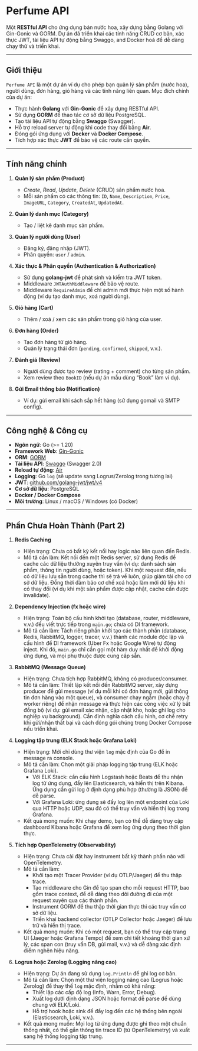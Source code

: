 # Perfume API

Một **RESTful API** cho ứng dụng bán nước hoa, xây dựng bằng Golang với Gin-Gonic và GORM. Dự án đã triển khai các tính năng CRUD cơ bản, xác thực JWT, tài liệu API tự động bằng Swaggo, and Docker hoá để dễ dàng chạy thử và triển khai.

---


## Giới thiệu

`Perfume API` là một dự án ví dụ cho phép bạn quản lý sản phẩm (nước hoa), người dùng, đơn hàng, giỏ hàng và các tính năng liên quan. Mục đích chính của dự án:

- Thực hành **Golang** với **Gin-Gonic** để xây dựng RESTful API.  
- Sử dụng **GORM** để thao tác cơ sở dữ liệu PostgreSQL.  
- Tạo tài liệu API tự động bằng **Swaggo** (Swagger).  
- Hỗ trợ reload server tự động khi code thay đổi bằng **Air**.  
- Đóng gói ứng dụng với **Docker** và **Docker Compose**.  
- Tích hợp xác thực **JWT** để bảo vệ các route cần quyền.  

---

## Tính năng chính

1. **Quản lý sản phẩm (Product)**  
   - _Create_, _Read_, _Update_, _Delete_ (CRUD) sản phẩm nước hoa.  
   - Mỗi sản phẩm có các thông tin: `ID`, `Name`, `Description`, `Price`, `ImageURL`, `Category`, `CreatedAt`, `UpdatedAt`.  

2. **Quản lý danh mục (Category)**  
   - Tạo / liệt kê danh mục sản phẩm.  

3. **Quản lý người dùng (User)**  
   - Đăng ký, đăng nhập (JWT).  
   - Phân quyền: `user` / `admin`.  

4. **Xác thực & Phân quyền (Authentication & Authorization)**  
   - Sử dụng **golang-jwt** để phát sinh và kiểm tra JWT token.  
   - Middleware `JWTAuthMiddleware` để bảo vệ route.  
   - Middleware `RequireAdmin` để chỉ admin mới thực hiện một số hành động (ví dụ tạo danh mục, xoá người dùng).  

5. **Giỏ hàng (Cart)**  
   - Thêm / xoá / xem các sản phẩm trong giỏ hàng của user.  

6. **Đơn hàng (Order)**  
   - Tạo đơn hàng từ giỏ hàng.  
   - Quản lý trạng thái đơn (`pending`, `confirmed`, `shipped`, v.v.).  

7. **Đánh giá (Review)**  
   - Người dùng được tạo review (rating + comment) cho từng sản phẩm.  
   - Xem review theo `BookID` (nếu dự án mẫu dùng “Book” làm ví dụ).  

8. **Gửi Email thông báo (Notification)**  
   - Ví dụ: gửi email khi sách sắp hết hàng (sử dụng gomail và SMTP config).  

---

## Công nghệ & Công cụ

- **Ngôn ngữ**: Go (>= 1.20)  
- **Framework Web**: [Gin-Gonic](https://github.com/gin-gonic/gin)  
- **ORM**: [GORM](https://gorm.io)  
- **Tài liệu API**: [Swaggo](https://github.com/swaggo/swag) (Swagger 2.0)  
- **Reload tự động**: [Air](https://github.com/cosmtrek/air)  
- **Logging**: Go `log` (sẽ update sang Logrus/Zerolog trong tương lai)  
- **JWT**: [github.com/golang-jwt/jwt/v4](https://github.com/golang-jwt/jwt)  
- **Cơ sở dữ liệu**: PostgreSQL  
- **Docker / Docker Compose**  
- **Môi trường**: Linux / macOS / Windows (có Docker)  

---

## Phần Chưa Hoàn Thành (Part 2)


1. **Redis Caching**  
   - Hiện trạng: Chưa có bất kỳ kết nối hay logic nào liên quan đến Redis.  
   - Mô tả cần làm: Kết nối đến một Redis server, sử dụng Redis để cache các dữ liệu thường xuyên truy vấn (ví dụ: danh sách sản phẩm, thông tin người dùng, hoặc token). Khi một request đến, nếu có dữ liệu lưu sẵn trong cache thì sẽ trả về luôn, giúp giảm tải cho cơ sở dữ liệu. Đồng thời đảm bảo cơ chế xoá hoặc làm mới dữ liệu khi có thay đổi (ví dụ khi một sản phẩm được cập nhật, cache cần được invalidate).

2. **Dependency Injection (fx hoặc wire)**  
   - Hiện trạng: Toàn bộ cấu hình khởi tạo (database, router, middleware, v.v.) đều viết trực tiếp trong `main.go`; chưa có DI framework.  
   - Mô tả cần làm: Tách riêng phần khởi tạo các thành phần (database, Redis, RabbitMQ, logger, tracer, v.v.) thành các module độc lập và cấu hình để DI framework (Uber Fx hoặc Google Wire) tự động inject. Khi đó, `main.go` chỉ cần gọi một hàm duy nhất để khởi động ứng dụng, và mọi phụ thuộc được cung cấp sẵn.

3. **RabbitMQ (Message Queue)**  
   - Hiện trạng: Chưa tích hợp RabbitMQ, không có producer/consumer.  
   - Mô tả cần làm: Thiết lập kết nối đến RabbitMQ server, xây dựng producer để gửi message (ví dụ mỗi khi có đơn hàng mới, gửi thông tin đơn hàng vào một queue), và consumer chạy ngầm (hoặc chạy ở worker riêng) để nhận message và thực hiện các công việc xử lý bất đồng bộ (ví dụ: gửi email xác nhận, cập nhật kho, hoặc ghi log cho nghiệp vụ background). Cần định nghĩa cách cấu hình, cơ chế retry khi gửi/nhận thất bại và cách đóng gói chúng trong Docker Compose nếu triển khai.

4. **Logging tập trung (ELK Stack hoặc Grafana Loki)**  
   - Hiện trạng: Mới chỉ dùng thư viện `log` mặc định của Go để in message ra console.  
   - Mô tả cần làm: Chọn một giải pháp logging tập trung (ELK hoặc Grafana Loki).  
     - Với ELK Stack: cần cấu hình Logstash hoặc Beats để thu nhận log từ ứng dụng, đẩy lên Elasticsearch, và hiển thị trên Kibana. Ứng dụng cần gửi log ở định dạng phù hợp (thường là JSON) để dễ parse.  
     - Với Grafana Loki: ứng dụng sẽ đẩy log lên một endpoint của Loki qua HTTP hoặc UDP, sau đó có thể truy vấn và hiển thị log trong Grafana.  
   - Kết quả mong muốn: Khi chạy demo, bạn có thể dễ dàng truy cập dashboard Kibana hoặc Grafana để xem log ứng dụng theo thời gian thực.

5. **Tích hợp OpenTelemetry (Observability)**  
   - Hiện trạng: Chưa cài đặt hay instrument bất kỳ thành phần nào với OpenTelemetry.  
   - Mô tả cần làm:  
     - Khởi tạo một Tracer Provider (ví dụ OTLP/Jaeger) để thu thập trace.  
     - Tạo middleware cho Gin để tạo span cho mỗi request HTTP, bao gồm trace context, để dễ dàng theo dõi đường đi của một request xuyên qua các thành phần.  
     - Instrument GORM để thu thập thời gian thực thi các truy vấn cơ sở dữ liệu.  
     - Triển khai backend collector (OTLP Collector hoặc Jaeger) để lưu trữ và hiển thị trace.  
   - Kết quả mong muốn: Khi có một request, bạn có thể truy cập trang UI (Jaeger hoặc Grafana Tempo) để xem chi tiết khoảng thời gian xử lý, các span con (truy vấn DB, gửi mail, v.v.) và dễ dàng xác định điểm nghẽn hiệu năng.

6. **Logrus hoặc Zerolog (Logging nâng cao)**  
   - Hiện trạng: Dự án đang sử dụng `log.Println` để ghi log cơ bản.  
   - Mô tả cần làm: Chọn một thư viện logging nâng cao (Logrus hoặc Zerolog) để thay thế `log` mặc định, nhằm có khả năng:  
     - Thiết lập các cấp độ log (Info, Warn, Error, Debug).  
     - Xuất log dưới định dạng JSON hoặc format dễ parse để dùng chung với ELK/Loki.  
     - Hỗ trợ hook hoặc sink để đẩy log đến các hệ thống bên ngoài (Elasticsearch, Loki, v.v.).  
   - Kết quả mong muốn: Mọi log từ ứng dụng được ghi theo một chuẩn thống nhất, có thể gắn thông tin trace ID (từ OpenTelemetry) và xuất sang hệ thống logging tập trung.

---




